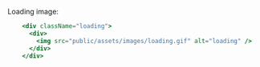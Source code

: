 Loading image:

```jsx inside Markdown
    <div className="loading">
      <div>
        <img src="public/assets/images/loading.gif" alt="loading" />
      </div>
    </div>
```
